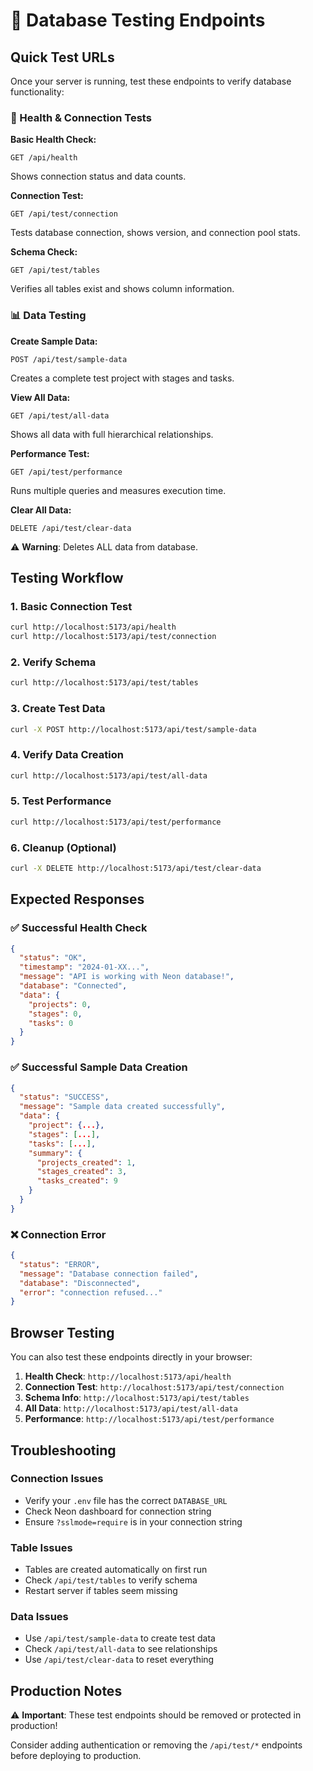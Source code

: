 # 🧪 Database Testing Endpoints

## Quick Test URLs

Once your server is running, test these endpoints to verify database functionality:

### 🏥 Health & Connection Tests

**Basic Health Check:**
```
GET /api/health
```
Shows connection status and data counts.

**Connection Test:**
```
GET /api/test/connection
```
Tests database connection, shows version, and connection pool stats.

**Schema Check:**
```
GET /api/test/tables
```
Verifies all tables exist and shows column information.

### 📊 Data Testing

**Create Sample Data:**
```
POST /api/test/sample-data
```
Creates a complete test project with stages and tasks.

**View All Data:**
```
GET /api/test/all-data
```
Shows all data with full hierarchical relationships.

**Performance Test:**
```
GET /api/test/performance
```
Runs multiple queries and measures execution time.

**Clear All Data:**
```
DELETE /api/test/clear-data
```
⚠️ **Warning**: Deletes ALL data from database.

## Testing Workflow

### 1. Basic Connection Test
```bash
curl http://localhost:5173/api/health
curl http://localhost:5173/api/test/connection
```

### 2. Verify Schema
```bash
curl http://localhost:5173/api/test/tables
```

### 3. Create Test Data
```bash
curl -X POST http://localhost:5173/api/test/sample-data
```

### 4. Verify Data Creation
```bash
curl http://localhost:5173/api/test/all-data
```

### 5. Test Performance
```bash
curl http://localhost:5173/api/test/performance
```

### 6. Cleanup (Optional)
```bash
curl -X DELETE http://localhost:5173/api/test/clear-data
```

## Expected Responses

### ✅ Successful Health Check
```json
{
  "status": "OK",
  "timestamp": "2024-01-XX...",
  "message": "API is working with Neon database!",
  "database": "Connected",
  "data": {
    "projects": 0,
    "stages": 0,
    "tasks": 0
  }
}
```

### ✅ Successful Sample Data Creation
```json
{
  "status": "SUCCESS",
  "message": "Sample data created successfully",
  "data": {
    "project": {...},
    "stages": [...],
    "tasks": [...],
    "summary": {
      "projects_created": 1,
      "stages_created": 3,
      "tasks_created": 9
    }
  }
}
```

### ❌ Connection Error
```json
{
  "status": "ERROR",
  "message": "Database connection failed",
  "database": "Disconnected",
  "error": "connection refused..."
}
```

## Browser Testing

You can also test these endpoints directly in your browser:

1. **Health Check**: `http://localhost:5173/api/health`
2. **Connection Test**: `http://localhost:5173/api/test/connection`
3. **Schema Info**: `http://localhost:5173/api/test/tables`
4. **All Data**: `http://localhost:5173/api/test/all-data`
5. **Performance**: `http://localhost:5173/api/test/performance`

## Troubleshooting

### Connection Issues
- Verify your `.env` file has the correct `DATABASE_URL`
- Check Neon dashboard for connection string
- Ensure `?sslmode=require` is in your connection string

### Table Issues
- Tables are created automatically on first run
- Check `/api/test/tables` to verify schema
- Restart server if tables seem missing

### Data Issues
- Use `/api/test/sample-data` to create test data
- Check `/api/test/all-data` to see relationships
- Use `/api/test/clear-data` to reset everything

## Production Notes

⚠️ **Important**: These test endpoints should be removed or protected in production!

Consider adding authentication or removing the `/api/test/*` endpoints before deploying to production.